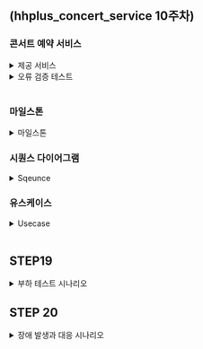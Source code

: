 ## (hhplus_concert_service 10주차)
### 콘서트 예약 서비스
<details>
<summary>제공 서비스</summary>
  <li>1.예약 가능 콘서트 조회</li>
  <li>2.콘서트 날짜 및 좌석 조회</li>
  <li>3.콘서트 예약</li>
  <li>4.포인트 조회/충전/사용</li>
  <li>결제</li>
</details>

<details>
<summary>오류 검증 테스트</summary>
  <ul>
    <li>콘서트 조회</li>
      <ul>
        <li>1. 예약 가능 콘서트가 아닌 경우</li>
      </ul>
  </ul>

  <ul>
    <li>콘서트 예약</li>
    <ul>
      <li>1.이미 예약된 좌석일 경우</li>
      <li>2.예약 후 5분 내 결제를 완료하지 않은 경우</li>
    </ul>
  </ul>
  
  <ul>
    <li>포인트 조회/충전/사용</li>
      <ul>
        <li>1.충전 포인트가 0보다 작은경우</li>
      </ul>
  </ul>

  <ul>
    <li>결제</li>
      <ul>
        <li>1.포인트가 부족할 경우</li>
        <li>2.토큰이 없는 경우</li>
      </ul>
  </ul>
</details>

<br>

### 마일스톤
<details>
  <summary>마일스톤</summary>
  <li>
    <img width="1029" alt="마일스톤" src="https://github.com/user-attachments/assets/3f7307e9-0d13-4f24-a364-2af9366696de">

 </li>
</details>

### 시퀀스 다이어그램
<details>
  <summary>Sqeunce</summary>
  <li><img width="521" alt="유스케이스 예시" src="https://github.com/user-attachments/assets/12258fb1-8da2-45b8-afbb-78de93634a0f">
</li>
</details>

### 유스케이스
<details>
  <summary>Usecase</summary>
  <li><img width="500" alt="유스케이스 다이어그램" src="https://github.com/user-attachments/assets/eaea2ac8-4eed-4792-b50e-73162d165d52"></li>
</details>

<br>

## STEP19
<details>
  <summary>부하 테스트 시나리오</summary>

## 부하 테스트 환경

### 사양
CPU: M2 Pro <br>
Ram: 16Gb <br>
ssd: 512Gb <br>
Tool: K6  <br><br>

## 1. 좌석 선택 및 예약 

### 선정이유
콘서트 예매에 있어 가장 중요한 부분이고 트래픽이 가장 많이 몰리는 부분이라 생각했습니다. <br>
이 시점에서 서버가 얼마나 많은 동시 접속을 처리할 수 있는지 테스트해야합니다. <br>
그렇기에 부하테스트를 진행하였습니다. <br><br>

### 목표 TPS  
min: 500TPS <br> 
max: 1000TPS  <br><br>

### Load Test (부하 테스트)
Vus: 500 (초당 가상 유저수) <br>
Duration: 60s <br>

```
import http from 'k6/http';
import { sleep } from 'k6';

export let options = {
    vus: 500, // 가상 사용자 수
    duration: '60s', // 테스트 지속 시간
};

function generateUserId() {
    return 'user_' + Math.floor(Math.random() * 100000);
}

function generateItemId() {
    return Math.floor(Math.random() * 100) + 1; // 무작위 itemId 생성 (1-100)
}

function generateSeatId() {
    return Math.floor(Math.random() * 50) + 1; // 무작위 seatId 생성 (1-50)
}

function generateTotalPrice() {
    return Math.floor(Math.random() * 1000) + 100; // 무작위 totalPrice 생성 (100-1100)
}

export default function () {

    const url = 'http://localhost:8080/reservation';

    // 무작위 데이터 생성
    const payload = JSON.stringify({
        userId: generateUserId(),
        concertId: 1,
        itemId: generateItemId(),
        seatId: generateSeatId(),
        totalPrice: generateTotalPrice(),
        status: 'N', // 예약 상태
    });

    // 요청 헤더 설정
    const params = {
        headers: {
            'Content-Type': 'application/json',
        },
    };

    // POST 요청 보내기
    let response = http.post(url, payload, params);

    // 응답 상태 코드와 내용을 검사
    check(response, {
        'is status 200': (r) => r.status === 200,
    });

    sleep(1); // 각 요청 사이의 대기 시간
}
```

<img width="866" alt="스크린샷 2024-08-22 오전 11 29 56" src="https://github.com/user-attachments/assets/897faf17-7080-4e24-89bb-90e0cf52611d"> <br>


<br>

### Soak Test (내구성 테스트)
Vus: 500 <br>
Duration: 10m <br>

```
import http from 'k6/http';
import { sleep } from 'k6';

export let options = {
    vus: 500, // 가상 사용자 수
    duration: '10m', // 테스트 지속 시간
};

function generateUserId() {
    return 'user_' + Math.floor(Math.random() * 100000);
}

function generateItemId() {
    return Math.floor(Math.random() * 100) + 1; // 무작위 itemId 생성 (1-100)
}

function generateSeatId() {
    return Math.floor(Math.random() * 50) + 1; // 무작위 seatId 생성 (1-50)
}

function generateTotalPrice() {
    return Math.floor(Math.random() * 1000) + 100; // 무작위 totalPrice 생성 (100-1100)
}

export default function () {

    const url = 'http://localhost:8080/reservation';

    // 무작위 데이터 생성
    const payload = JSON.stringify({
        userId: generateUserId(),
        concertId: 1,
        itemId: generateItemId(),
        seatId: generateSeatId(),
        totalPrice: generateTotalPrice(),
        status: 'N', // 예약 상태
    });

    // 요청 헤더 설정
    const params = {
        headers: {
            'Content-Type': 'application/json',
        },
    };

    // POST 요청 보내기
    let response = http.post(url, payload, params);

    // 응답 상태 코드와 내용을 검사
    check(response, {
        'is status 200': (r) => r.status === 200,
    });

    sleep(1); // 각 요청 사이의 대기 시간
}
```

<img width="848" alt="스크린샷 2024-08-22 오전 11 51 48" src="https://github.com/user-attachments/assets/f85208c0-3707-4561-acd1-a4dd708e162c">  <br><br>

### Stress Test (스트레스 테스트)
1. 2분 동안 Vus=500 <br>
2. 2분 동안 Vus=750 <br>  
3. 2분 동안 Vus=1000 <br>
4. 2분 동안 종료 <br>

```
import http from 'k6/http';
import { sleep } from 'k6';

export let options = {
    stages: [
        { duration: "2m", target: 500 },
        { duration: "2m", target: 750 },
        { duration: "2m", target: 1000 },
        { duration: "2m", target: 0 }
    ],
};

function generateUserId() {
    return 'user_' + Math.floor(Math.random() * 100000);
}

function generateItemId() {
    return Math.floor(Math.random() * 100) + 1; // 무작위 itemId 생성 (1-100)
}

function generateSeatId() {
    return Math.floor(Math.random() * 50) + 1; // 무작위 seatId 생성 (1-50)
}

function generateTotalPrice() {
    return Math.floor(Math.random() * 1000) + 100; // 무작위 totalPrice 생성 (100-1100)
}

export default function () {

    const url = 'http://localhost:8080/reservation';

    // 무작위 데이터 생성
    const payload = JSON.stringify({
        userId: generateUserId(),
        concertId: 1,
        itemId: generateItemId(),
        seatId: generateSeatId(),
        totalPrice: generateTotalPrice(),
        status: 'N', // 예약 상태
    });

    // 요청 헤더 설정
    const params = {
        headers: {
            'Content-Type': 'application/json',
        },
    };

    // POST 요청 보내기
    let response = http.post(url, payload, params);

    // 응답 상태 코드와 내용을 검사
    check(response, {
        'is status 200': (r) => r.status === 200,
    });

    sleep(1); // 각 요청 사이의 대기 시간
}
```

<img width="830" alt="스크린샷 2024-08-22 오후 12 06 16" src="https://github.com/user-attachments/assets/1bf3d17e-8b6c-4cbb-a9b7-c75f64d6b6b5"> <br><br>

### Peak Load Test (최고 부하 테스트)
1. 2분 동안 500명 유저로 증가 <br>
2. 5분 동안 1500명 유저로 최고 부하 테스트 <br>
3. 2분 동안 다시 500명 유저로 감소 <br>

```
import http from 'k6/http';
import { sleep } from 'k6';

export let options = {
    stages: [
        { duration: "2m", target: 500 },
        { duration: "5m", target: 1500 },
        { duration: "2m", target: 5000 }
    ],
};

function generateUserId() {
    return 'user_' + Math.floor(Math.random() * 100000);
}

function generateItemId() {
    return Math.floor(Math.random() * 100) + 1; // 무작위 itemId 생성 (1-100)
}

function generateSeatId() {
    return Math.floor(Math.random() * 50) + 1; // 무작위 seatId 생성 (1-50)
}

function generateTotalPrice() {
    return Math.floor(Math.random() * 1000) + 100; // 무작위 totalPrice 생성 (100-1100)
}

export default function () {

    const url = 'http://localhost:8080/reservation';

    // 무작위 데이터 생성
    const payload = JSON.stringify({
        userId: generateUserId(),
        concertId: 1,
        itemId: generateItemId(),
        seatId: generateSeatId(),
        totalPrice: generateTotalPrice(),
        status: 'N', // 예약 상태
    });

    // 요청 헤더 설정
    const params = {
        headers: {
            'Content-Type': 'application/json',
        },
    };

    // POST 요청 보내기
    let response = http.post(url, payload, params);

    // 응답 상태 코드와 내용을 검사
    check(response, {
        'is status 200': (r) => r.status === 200,
    });

    sleep(1); // 각 요청 사이의 대기 시간
}
```

<img width="832" alt="스크린샷 2024-08-22 오후 12 18 19" src="https://github.com/user-attachments/assets/b053cbd3-39d2-486f-8c45-0d848c31bc7b"> <br>

<br><br><br>

## 2.토큰 대기열 발급

### 선정이유
새로운 토큰을 생성하고 Redis와 데이터베이스에 동시에 저장하는 기능입니다. <br>
특히 Redis의 'ZSet'에 토큰을 추가하는 작업은 높은 부하를 일으키고, 그로 인해 <br>
대량의 토큰 생성시 성능 저하 문제가 발생할 수 있다 생각했습니다. <br><br>

### 목표 TPS  
min: 500TPS <br> 
max: 1000TPS  <br><br>

### Load Test (부하 테스트)
Vus: 500 (초당 가상 유저수) <br>
Duration: 60s <br>

```
import http from 'k6/http';
import { sleep } from 'k6';

// 환경변수로 설정된 값을 사용합니다
const API_URL = __ENV.API_URL || 'http://localhost:8080/token/add';
const CONCERT_ID = 1;

function generateUserId() {
    return 'user_' + Math.floor(Math.random() * 100000);
}
export const options = {
    vus: 500,
    duration: '60s'
};

export default function () {
    const payload = JSON.stringify({
        userId: generateUserId(),
        concertId: CONCERT_ID
    });

    const headers = { 'Content-Type': 'application/json' };

    let response = http.post(API_URL, payload, { headers: headers });

    sleep(1);
}
```

<img width="865" alt="스크린샷 2024-08-22 오후 1 35 27" src="https://github.com/user-attachments/assets/fd7ea0a7-644e-4dff-80ea-4eff4baf782b"> <br>


<br><br>

### Soak Test (내구성 테스트)
Vus: 500 <br>
Duration: 10m <br>

```
import http from 'k6/http';
import { sleep } from 'k6';

// 환경변수로 설정된 값을 사용합니다
const API_URL = __ENV.API_URL || 'http://localhost:8080/token/add';
const CONCERT_ID = 1;

function generateUserId() {
    return 'user_' + Math.floor(Math.random() * 100000);
}
export const options = {
    vus: 500,
    duration: '10m'
};

export default function () {
    const payload = JSON.stringify({
        userId: generateUserId(),
        concertId: CONCERT_ID
    });

    const headers = { 'Content-Type': 'application/json' };

    let response = http.post(API_URL, payload, { headers: headers });

    sleep(1);
}
```

<img width="853" alt="스크린샷 2024-08-22 오후 1 48 46" src="https://github.com/user-attachments/assets/e904c8b1-8902-409f-96bb-57225fcaaf6e"> <br>

### Stress Test (스트레스 테스트)
1. 2분 동안 Vus=500 <br>
2. 2분 동안 Vus=750 <br>  
3. 2분 동안 Vus=1000 <br>
4. 2분 동안 종료 <br>

```
import http from 'k6/http';
import { sleep } from 'k6';

// 환경변수로 설정된 값을 사용합니다
const API_URL = __ENV.API_URL || 'http://localhost:8080/token/add';
const CONCERT_ID = 1;

function generateUserId() {
    return 'user_' + Math.floor(Math.random() * 100000);
}
export const options = {
    stages: [
        { duration: "2m", target: 500 },
        { duration: "2m", target: 750 },
        { duration: "2m", target: 1000 },
        { duration: "2m", target: 0}
    ],
};

export default function () {
    const payload = JSON.stringify({
        userId: generateUserId(),
        concertId: CONCERT_ID
    });

    const headers = { 'Content-Type': 'application/json' };

    let response = http.post(API_URL, payload, { headers: headers });

    sleep(1);
}
```

<img width="830" alt="스크린샷 2024-08-22 오후 12 06 16" src="https://github.com/user-attachments/assets/1bf3d17e-8b6c-4cbb-a9b7-c75f64d6b6b5"> <br>

<br><br>

### Peak Load Test (최고 부하 테스트)
1. 2분 동안 500명 유저로 증가 <br>
2. 5분 동안 1500명 유저로 최고 부하 테스트 <br>
3. 2분 동안 다시 500명 유저로 감소 <br>
```
import http from 'k6/http';
import { sleep } from 'k6';

// 환경변수로 설정된 값을 사용합니다
const API_URL = __ENV.API_URL || 'http://localhost:8080/token/add';
const CONCERT_ID = 1;

function generateUserId() {
    return 'user_' + Math.floor(Math.random() * 100000);
}
export const options = {
    stages: [
        { duration: "2m", target: 500 },
        { duration: "5m", target: 1500 },
        { duration: "2m", target: 500 }
    ],
};

export default function () {
    const payload = JSON.stringify({
        userId: generateUserId(),
        concertId: CONCERT_ID
    });

    const headers = { 'Content-Type': 'application/json' };

    let response = http.post(API_URL, payload, { headers: headers });

    sleep(1);
}
```

<img width="868" alt="스크린샷 2024-08-22 오후 2 18 56" src="https://github.com/user-attachments/assets/09e8b86f-749a-4b06-ada2-ef7f54117de4"> <br>

<br><br><br>

</details>

## STEP 20
<details>
  <summary>장애 발생과 대응 시나리오</summary>

  ### 1. 장애 감지
  HealthCheck와 같은 모니터링 도구를 통하여 시스템지표, 비지니스 지표, 외부 연동 시스템 지표등 이상 현상을 감지하고 <br>
  이상 현상 감지 시,MSA 구조에 맞게 각 담당자에게 알람 전달을 전달합니다. <br><br>

  ### 2. 장애 분류 및 우선순위 설정
  장애의 종류와 심각도를 파악하고 장애의 영향 범위와 비지니스에 미치는 영향을 기반으로 우선순위를 설정합니다. <br><br>

  ### 3. 초기 대응 및 원인 파악
  임시 조치로 서버 재시작, 트래픽 차단 등의 조치를 취하고, 저장된 Log와 모니터링 데이터를 분석하여 원인을 파악하고 <br>
  문제와 대응과정을 기록합니다. <br><br>
  
  ### 4. 문제 해결
  원인 분석 결과를 토대로 문제를 해결하기 위한 조치를 취하고 TDD를 통한 서비스의 정상 작동 유무를 테스트합니다. <br><br>

  ### 5. 복구 및 서비스 재개
  문제 해결 후 서비스를 정상 상태로 복구 하고, 시스템이 정상적으로 작동하는지 지속적으로 모니터링합니다. <br><br>

  ### 6. 사후 분석 및 개선
  장애 발생 원인과 대응 과정을 분석하는 회의를 진행하고 분석 결과를 토대로 시스템의 취약점을 보완하고 <br>
  예방 조치를 수립합니다. <br><br>

  ### 7. 문서화 및 보고
  위의 모든 과정을 포함한 장애 보고서를 작성하고 관련된 사람들과 필요한 정보를 공유합니다.
</details>



